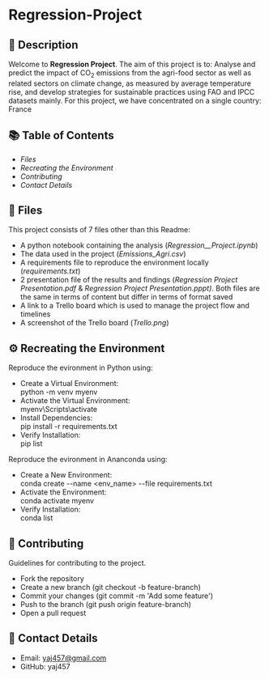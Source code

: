 #  Regression-Project

## 🐍 Description
Welcome to **Regression Project**. The aim of this project is to: 
Analyse and predict the impact of CO<sub>2</sub> emissions from the agri-food sector as well as related sectors on climate change, as measured by average temperature rise, and develop strategies for sustainable practices using FAO and IPCC datasets mainly.
For this project, we have concentrated on a single country: France 


## 📚 Table of Contents
- _Files_  
- _Recreating the Environment_
- _Contributing_
- _Contact Details_

## 📜 Files
This project consists of 7 files other than this Readme:  
- A python  notebook containing the analysis (_Regression__Project.ipynb_)
- The data used in the project  (_Emissions_Agri.csv_)
- A requirements file to reproduce the environment locally (_requirements.txt_)
- 2 presentation file of the results and findings (_Regression Project Presentation.pdf_ & _Regression Project Presentation.pppt)_.
  Both files are the same in terms of content but differ in terms of format saved
- A link to a Trello board which is used to manage the project flow and timelines
- A screenshot of the Trello board (_Trello.png_)

## ⚙️ Recreating the Environment
Reproduce the evironment in Python using:  
- Create a Virtual Environment:  
python -m venv myenv  
- Activate the Virtual Environment:  
myenv\Scripts\activate  
- Install Dependencies:  
pip install -r requirements.txt  
- Verify Installation:   
pip list  

Reproduce the evironment in Ananconda using:
- Create a New Environment:  
  conda create --name <env_name> --file requirements.txt  
- Activate the Environment:  
  conda activate myenv  
- Verify Installation:  
  conda list

## 🤝 Contributing
Guidelines for contributing to the project.
- Fork the repository
- Create a new branch (git checkout -b feature-branch)
- Commit your changes (git commit -m 'Add some feature')
- Push to the branch (git push origin feature-branch)
- Open a pull request


## 🔗 Contact Details
- Email: yaj457@gmail.com
- GitHub: yaj457

